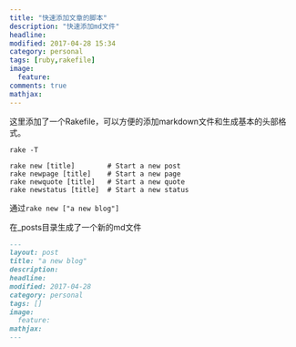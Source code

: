 ```yaml
---
title: "快速添加文章的脚本"
description: "快速添加md文件"
headline:
modified: 2017-04-28 15:34
category: personal
tags: [ruby,rakefile]
image:
  feature:
comments: true
mathjax:
---
```


这里添加了一个Rakefile，可以方便的添加markdown文件和生成基本的头部格式。
```
rake -T

rake new [title]        # Start a new post
rake newpage [title]    # Start a new page
rake newquote [title]   # Start a new quote
rake newstatus [title]  # Start a new status
```

通过```rake new ["a new blog"]```

在_posts目录生成了一个新的md文件  

```markdown
---
layout: post
title: "a new blog"
description:
headline:
modified: 2017-04-28
category: personal
tags: []
image:
  feature:
mathjax:
---
```

